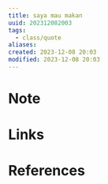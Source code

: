 ```yaml
---
title: saya mau makan
uuid: 202312082003
tags:
  - class/quote
aliases:
created: 2023-12-08 20:03
modified: 2023-12-08 20:03
---
```


# Note

# Links

# References
